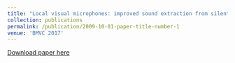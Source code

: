 ```yaml
---
title: "Local visual microphones: improved sound extraction from silent video"
collection: publications
permalink: /publication/2009-10-01-paper-title-number-1
venue: 'BMVC 2017'
---
```

[Download paper here](https://arxiv.org/pdf/1801.09436.pdf)

